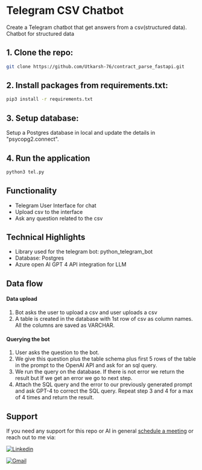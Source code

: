 # Telegram CSV Chatbot

Create a Telegram chatbot that get answers from a csv(structured data). Chatbot for structured data

## 1. Clone the repo:

```bash
git clone https://github.com/Utkarsh-76/contract_parse_fastapi.git
```

## 2. Install packages from requirements.txt:

```bash
pip3 install -r requirements.txt
```

## 3. Setup database:

Setup a Postgres database in local and update the details in "psycopg2.connect".

## 4. Run the application

```bash
python3 tel.py
```

## Functionality

- Telegram User Interface for chat
- Upload csv to the interface
- Ask any question related to the csv

## Technical Highlights

- Library used for the telegram bot: python_telegram_bot
- Database: Postgres
- Azure open AI GPT 4 API integration for LLM

## Data flow
#### Data upload
1. Bot asks the user to upload a csv and user uploads a csv
2. A table is created in the database with 1st row of csv as column names. All the columns are saved as VARCHAR.
#### Querying the bot
1. User asks the question to the bot.
2. We give this question plus the table schema plus first 5 rows of the table in the prompt to the OpenAI API and ask for an sql query.
3. We run the query on the database. If there is not error we return the result but If we get an error we go to next step.
4. Attach the SQL query and the error to our previously generated prompt and ask GPT-4 to correct the SQL query. Repeat step 3 and 4 for a max of 4 times and return the result.

## Support

If you need any support for this repo or AI in general [schedule a meeting](https://calendly.com/agarwal-ut76/30min) or reach out to me via:

[![Linkedin](https://img.shields.io/badge/linkedin-%230077B5.svg?style=for-the-badge&logo=linkedin&logoColor=white)](https://www.linkedin.com/in/utkarsh-data-agarwal/)

[![Gmail](https://img.shields.io/badge/Gmail-D14836?style=for-the-badge&logo=gmail&logoColor=white)](mailto:agarwal.ut76@gmail.com)

